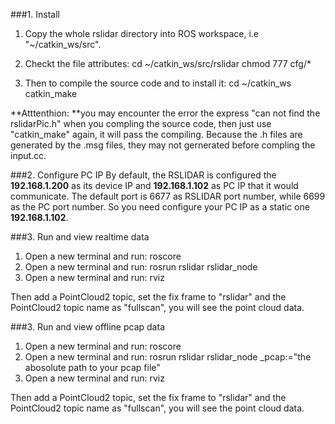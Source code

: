 ###1. Install
1. Copy the whole rslidar directory into ROS workspace, i.e "~/catkin_ws/src".

2. Checkt the file attributes:
	cd ~/catkin_ws/src/rslidar
	chmod 777 cfg/*

3. Then to compile the source code and to install it:
	cd ~/catkin_ws
	catkin_make
	
**Atttenthion: **you may encounter the error the express "can not find the rslidarPic.h" when you compling the source code, then just use "catkin_make" again, it will pass the compiling. Because the .h files are generated by the .msg files, they may not gernerated before compling the input.cc.

###2. Configure PC IP
By default, the RSLIDAR is configured the **192.168.1.200** as its device IP and **192.168.1.102** as PC IP that it would communicate. The default port is 6677 as RSLIDAR port number, while 6699 as the PC port number.
So you need configure your PC IP as a static one **192.168.1.102**.

###3. Run and view realtime data
1. Open a new terminal and run:
	roscore
2. Open a new terminal and run:
	rosrun rslidar rslidar_node
3. Open a new terminal and run:
	rviz

Then add a PointCloud2 topic, set the fix frame to "rslidar" and the  PointCloud2 topic name as "fullscan", you will see the point cloud data.

###3. Run and view offline pcap data
1. Open a new terminal and run:
	roscore
2. Open a new terminal and run:
	rosrun rslidar rslidar_node _pcap:="the abosolute path to your pcap file"
3. Open a new terminal and run:
	rviz

Then add a PointCloud2 topic, set the fix frame to "rslidar" and the  PointCloud2 topic name as "fullscan", you will see the point cloud data.